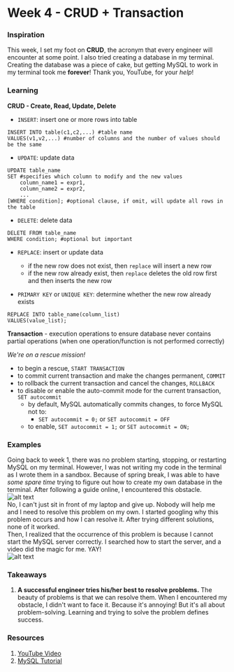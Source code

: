 # Week 4 - CRUD + Transaction

### Inspiration
This week, I set my foot on __CRUD__, the acronym that every engineer will encounter at some point. I also tried creating a database in my terminal. Creating the database was a piece of cake, but getting MySQL to work in my terminal took me __forever__! Thank you, YouTube, for your _help_!

### Learning
__CRUD - Create, Read, Update, Delete__ <br>
  * ```INSERT```: insert one or more rows into table
```
INSERT INTO table(c1,c2,...) #table name 
VALUES(v1,v2,...) #number of columns and the number of values should be the same
``` 
  * ```UPDATE```: update data 
```
UPDATE table_name
SET #specifies which column to modify and the new values
    column_name1 = expr1,
    column_name2 = expr2,
    ...
[WHERE condition]; #optional clause, if omit, will update all rows in the table
```

  * ```DELETE```: delete data
 ```
DELETE FROM table_name
WHERE condition; #optional but important
 ```
  * ```REPLACE```: insert or update data

    * if the new row does not exist, then ```replace``` will insert a new row
    * if the new row already exist, then ```replace``` deletes the old row first and then inserts the new row
  * ```PRIMARY KEY``` or ```UNIQUE KEY```: determine whether the new row already exists
```
REPLACE INTO table_name(column_list)
VALUES(value_list);
```
__Transaction__ - execution operations to ensure database never contains partial operations (when one operation/function is not performed correctly)

_We're on a rescue mission!_

  * to begin a rescue, ```START TRANSACTION```
  * to commit current transaction and make the changes permanent, ```COMMIT```
  * to rollback the current transaction and cancel the changes, ```ROLLBACK```
  * to disable or enable the auto-commit mode for the current transaction, ```SET autocommit```
    * by default, MySQL automatically commits changes, to force MySQL not to:
      * ```SET autocommit = 0;``` or ```SET autocommit = OFF```
    * to enable, ```SET autocommit = 1;``` or ```SET autocommit = ON;```

### Examples
Going back to week 1, there was no problem starting, stopping, or restarting MySQL on my terminal. However, I was not writing my code in the terminal as I wrote them in a sandbox. Because of spring break, I was able to have _some spare time_ trying to figure out how to create my own database in the terminal. After following a guide online, I encountered this obstacle. <br>
![alt text]() <br>
No, I can't just sit in front of my laptop and give up. Nobody will help me and I need to resolve this problem on my own. I started googling why this problem occurs and how I can resolve it. After trying different solutions, none of it worked. <br>
Then, I realized that the occurrence of this problem is because I cannot start the MySQL server correctly. I searched how to start the server, and a video did the magic for me. YAY! <br>
![alt text]() <br>

### Takeaways 
1. __A successful engineer tries his/her best to resolve problems.__ The beauty of problems is that we can resolve them. When I encountered my obstacle, I didn't want to face it. Because it's annoying! But it's all about problem-solving. Learning and trying to solve the problem defines success. 

### Resources
1. [YouTube Video](https://www.youtube.com/watch?v=ryvNDIX3gQA)
2. [MySQL Tutorial](http://www.mysqltutorial.org/basic-mysql-tutorial.aspx)